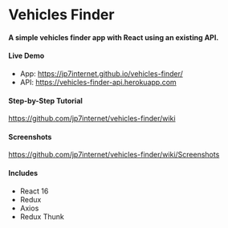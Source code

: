 # Vehicles Finder

#### A simple vehicles finder app with React using an existing API.

####  Live Demo

* App: https://jp7internet.github.io/vehicles-finder/
* API: https://vehicles-finder-api.herokuapp.com

#### Step-by-Step Tutorial

https://github.com/jp7internet/vehicles-finder/wiki

#### Screenshots

https://github.com/jp7internet/vehicles-finder/wiki/Screenshots

#### Includes

* React 16
* Redux
* Axios
* Redux Thunk
